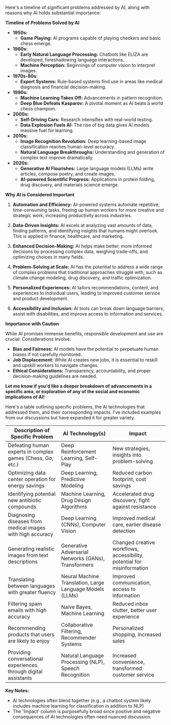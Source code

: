 Here's a timeline of significant problems addressed by AI, along with reasons why AI holds substantial importance:

**Timeline of Problems Solved by AI**

* **1950s:** 
   * **Game Playing:** AI programs capable of playing checkers and basic chess emerge.
* **1960s:** 
   * **Early Natural Language Processing:** Chatbots like ELIZA are developed, foreshadowing language interactions.
   * **Machine Perception:** Beginnings of computer vision to interpret images.
* **1970s-80s:**
   * **Expert Systems:** Rule-based systems find use in areas like medical diagnosis and financial decision-making.
* **1990s:**
   * **Machine Learning Takes Off:** Advancements in pattern recognition.
   * **Deep Blue Defeats Kasparov:** A pivotal moment as AI beats a world chess champion.
* **2000s:**
   * **Self-Driving Cars:** Research intensifies with real-world testing.
   * **Data Explosion Fuels AI:** The rise of big data gives AI models massive fuel for learning.
* **2010s:**
   * **Image Recognition Revolution:** Deep learning-based image classification reaches human-level accuracy.
   * **Natural Language Breakthroughs:**  Understanding and generation of complex text improve dramatically.
* **2020s:**
   * **Generative AI Flourishes:** Large language models (LLMs) write articles, compose poetry, and create images.
   * **AI-powered Scientific Progress:** Applications in protein folding, drug discovery, and materials science emerge.

**Why AI is Considered Important**

1. **Automation and Efficiency:** AI-powered systems automate repetitive, time-consuming tasks, freeing up human workers for more creative and strategic work, increasing productivity across industries.

2. **Data-Driven Insights:** AI excels at analyzing vast amounts of data, finding patterns, and identifying insights that humans might overlook. This is applied in finance, healthcare, and marketing.

3. **Enhanced  Decision-Making:** AI helps make better, more informed decisions by processing complex data, weighing trade-offs, and optimizing choices in many fields.

4. **Problem-Solving at Scale:** AI has the potential to address a wide range of complex problems that traditional approaches struggle with, such as climate change modeling, drug discovery, and traffic optimization.

5. **Personalized Experiences:** AI tailors recommendations, content, and experiences to individual users, leading to improved customer service and product development.

6. **Accessibility and Inclusion:** AI tools can  break down language barriers, assist with disabilities, and improve access to information and services.

**Importance with Caution**

While AI promises immense benefits,  responsible development and use are crucial. Considerations involve:

* **Bias and Fairness:**  AI models have the potential to perpetuate human biases if not carefully monitored.
* **Job Displacement:** While AI creates new jobs, it is essential to reskill and upskill workers to navigate changes.
* **Ethical Considerations:** Transparency, accountability, and proper decision-making guidelines are needed.

**Let me know if you'd like a deeper breakdown of advancements in a specific area, or exploration of any of the social and economic implications of AI!** 

Here's a table outlining specific problems, the AI technologies that addressed them, and their corresponding impacts. I've included examples from our discussions but have expanded it for greater variety.

| Description of Specific Problem                                    | AI Technology(s)                        | Impact                                               |
|--------------------------------------------------------------------|-----------------------------------------|------------------------------------------------------|
| Defeating human experts in complex games (Chess, Go, etc.)         | Deep Reinforcement Learning, Self-Play     | New strategies, insights into problem-solving         |
| Optimizing data center operation for energy savings                | Deep Learning, Predictive Modeling         | Reduced carbon footprint, cost savings                 |
| Identifying potential new antibiotic compounds                      | Machine Learning, Drug Design Algorithms   | Accelerated drug discovery, fight against resistance  |
| Diagnosing diseases from medical images with high accuracy          | Deep Learning (CNNs), Computer Vision      | Improved medical care, earlier disease detection      |
| Generating realistic images from text descriptions                  | Generative Adversarial Networks (GANs), Transformers | Changed creative workflows, accessibility, potential for misinformation |
| Translating between languages with greater fluency                 | Neural Machine Translation, Large Language Models (LLMs) | Improved communication, access to information       |
| Filtering spam emails with high accuracy                          | Naive Bayes, Machine Learning               | Reduced inbox clutter, better user experience          |
| Recommending products that users are likely to enjoy              | Collaborative Filtering, Recommender Systems | Personalized shopping, increased sales                | 
| Providing conversational experiences through digital assistants    | Natural Language Processing (NLP), Speech Recognition | Increased convenience, transformed customer service  |

**Key Notes:**

* AI technologies often blend together (e.g., a chatbot system likely includes machine learning for classification in addition to NLP)
* The 'Impact' column is purposefully broad since positive and negative consequences of AI technologies often need nuanced discussion.
